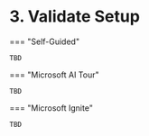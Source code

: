# 3. Validate Setup

=== "Self-Guided"

    TBD

=== "Microsoft AI Tour"

    TBD

=== "Microsoft Ignite"

    TBD